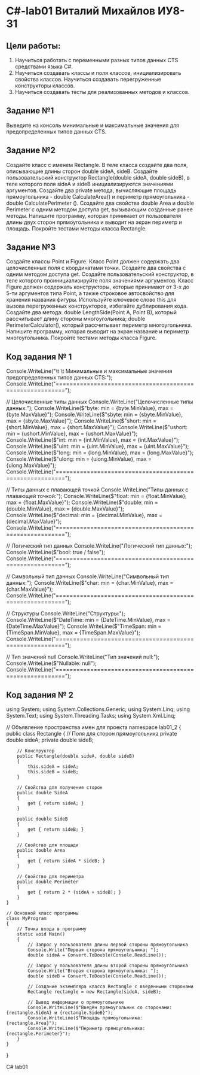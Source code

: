 # C#-lab01 Виталий Михайлов ИУ8-31
## Цели работы:
  1. Научиться работать с переменными разных типов данных CTS средствами языка C#.
  2. Научиться создавать классы и поля классов, инициализировать свойства классов. Научиться создавать перегруженные конструкторы классов.
  3. Научиться создавать тесты для реализованных методов и классов.

## Задание №1
Выведите на консоль минимальные и максимальные значения для предопределенных типов данных CTS.

## Задание №2
Создайте класс с именем Rectangle.
В теле класса создайте два поля, описывающие длины сторон double sideA, sideB.
Создайте пользовательский конструктор Rectangle(double sideA, double sideB), в теле которого поля sideA и sideB инициализируются значениями аргументов.
Создайте два private метода, вычисляющие площадь прямоугольника - double CalculateArea() и периметр прямоугольника - double CalculatePerimeter ().
Создайте два свойства double Area и double Perimeter с одним методом доступа get, вызывающим созданные ранее методы.
Напишите программу, которая принимает от пользователя длины двух сторон прямоугольника и выводит на экран периметр и площадь. Покройте тестами методы класса Rectangle.

## Задание №3
Создайте классы Point и Figure.
Класс Point должен содержать два целочисленных поля с координатами точки.
Создайте два свойства с одним методом доступа get.
Создайте пользовательский конструктор, в теле которого проинициализируйте поля значениями аргументов.
Класс Figure должен содержать конструкторы, которые принимают от 3-х до 5-ти аргументов типа Point, а также строковое автосвойство для хранения названия фигуры. Используйте ключевое слово this для вызова перегруженных конструкторов, избегайте дублирования кода.
Создайте два метода: double LengthSide(Point A, Point B), который рассчитывает длину стороны многоугольника; double PerimeterCalculator(), который рассчитывает периметр многоугольника.
Напишите программу, которая выводит на экран название и периметр многоугольника. Покройте тестами методы класса Figure.

## Код задания № 1
Console.WriteLine("\t \t Минимальные и максимальные значения предопределенных типов данных CTS:");
Console.WriteLine("=========================================================");

// Целочисленные типы данных
Console.WriteLine("Целочисленные типы данных:");
Console.WriteLine($"byte: min = {byte.MinValue}, max = {byte.MaxValue}");
Console.WriteLine($"sbyte: min = {sbyte.MinValue}, max = {sbyte.MaxValue}");
Console.WriteLine($"short: min = {short.MinValue}, max = {short.MaxValue}");
Console.WriteLine($"ushort: min = {ushort.MinValue}, max = {ushort.MaxValue}");
Console.WriteLine($"int: min = {int.MinValue}, max = {int.MaxValue}");
Console.WriteLine($"uint: min = {uint.MinValue}, max = {uint.MaxValue}");
Console.WriteLine($"long: min = {long.MinValue}, max = {long.MaxValue}");
Console.WriteLine($"ulong: min = {ulong.MinValue}, max = {ulong.MaxValue}");
Console.WriteLine("=========================================================");

// Типы данных с плавающей точкой
Console.WriteLine("Типы данных с плавающей точкой:");
Console.WriteLine($"float: min = {float.MinValue}, max = {float.MaxValue}");
Console.WriteLine($"double: min = {double.MinValue}, max = {double.MaxValue}");
Console.WriteLine($"decimal: min = {decimal.MinValue}, max = {decimal.MaxValue}");
Console.WriteLine("=========================================================");

// Логический тип данных
Console.WriteLine("Логический тип данных:");
Console.WriteLine($"bool: true / false");
Console.WriteLine("=========================================================");

// Символьный тип данных
Console.WriteLine("Символьный тип данных:");
Console.WriteLine($"char: min = {char.MinValue}, max = {char.MaxValue}");
Console.WriteLine("=========================================================");

// Структуры
Console.WriteLine("Структуры:");
Console.WriteLine($"DateTime: min = {DateTime.MinValue}, max = {DateTime.MaxValue}");
Console.WriteLine($"TimeSpan: min = {TimeSpan.MinValue}, max = {TimeSpan.MaxValue}");
Console.WriteLine("=========================================================");

// Тип значений null
Console.WriteLine("Тип значений null:");
Console.WriteLine($"Nullable<T>: null");
Console.WriteLine("=========================================================");

## Код задания № 2
using System;
using System.Collections.Generic;
using System.Linq;
using System.Text;
using System.Threading.Tasks;
using System.Xml.Linq;

// Объявление пространства имен для проекта
namespace lab01_2
{
    public class Rectangle
    {
        // Поля для сторон прямоугольника
        private double sideA;
        private double sideB;

        // Конструктор
        public Rectangle(double sideA, double sideB)
        {
            this.sideA = sideA;
            this.sideB = sideB;
        }

        // Свойства для получения сторон
        public double SideA
        {
            get { return sideA; }
        }

        public double SideB
        {
            get { return sideB; }
        }

        // Свойство для площади
        public double Area
        {
            get { return sideA * sideB; }
        }

        // Свойство для периметра
        public double Perimeter
        {
            get { return 2 * (sideA + sideB); }
        }
    }

    // Основной класс программы
    class MyProgram
    {
        // Точка входа в программу
        static void Main()
        {
            // Запрос у пользователя длины первой стороны прямоугольника
            Console.Write("Первая сторона прямоугольника: ");
            double sideA = Convert.ToDouble(Console.ReadLine());

            // Запрос у пользователя длины второй стороны прямоугольника
            Console.Write("Вторая сторона прямоугольника: ");
            double sideB = Convert.ToDouble(Console.ReadLine());

            // Создание экземпляра класса Rectangle с введенными сторонами
            Rectangle rectangle = new Rectangle(sideA, sideB);

            // Вывод информации о прямоугольнике
            Console.WriteLine($"Введён прямоугольник со сторонами: {rectangle.SideA} и {rectangle.SideB}");
            Console.WriteLine($"Площадь прямоугольника: {rectangle.Area}");
            Console.WriteLine($"Периметр прямоугольника: {rectangle.Perimeter}");
        }
    }
}








C# lab01
